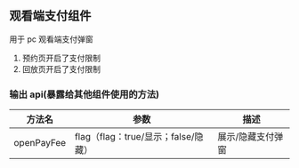 ## 观看端支付组件

用于 pc 观看端支付弹窗

1. 预约页开启了支付限制
2. 回放页开启了支付限制

### 输出 api(暴露给其他组件使用的方法)

| 方法名     | 参数                                | 描述              |
| ---------- | ----------------------------------- | ----------------- |
| openPayFee | flag（flag：true/显示；false/隐藏） | 展示/隐藏支付弹窗 |
